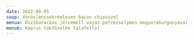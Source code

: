 ```yaml
---
date: 2022-08-05
soup: Vöröslencsekrémleves bacon chipsszel
menua: Őszibarackos jércemell vajas-petrezselymes mogyoróburgonyával
menub: Kapros tökfőzelék falafellel
---
```

